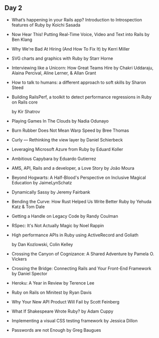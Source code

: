 ## Day 2

- What’s happening in your Rails app? Introduction to Introspection features of Ruby
  by Koichi Sasada

- Now Hear This! Putting Real-Time Voice, Video and Text into Rails
  by Ben Klang

- Why We're Bad At Hiring (And How To Fix It)
  by Kerri Miller

- SVG charts and graphics with Ruby
  by Starr Horne

- Interviewing like a Unicorn: How Great Teams Hire
  by Chakri Uddaraju, Alaina Percival, Aline Lerner, & Allan Grant

- How to talk to humans: a different approach to soft skills
  by Sharon Steed

- Building RailsPerf, a toolkit to detect performance regressions in Ruby on Rails core

  by Kir Shatrov

- Playing Games In The Clouds
  by Nadia Odunayo

- Burn Rubber Does Not Mean Warp Speed
  by Bree Thomas

- Curly — Rethinking the view layer
  by Daniel Schierbeck

- Leveraging Microsoft Azure from Ruby
  by Eduard Koller

- Ambitious Capybara
  by Eduardo Gutierrez

- AMS, API, Rails and a developer, a Love Story
  by João Moura

- Beyond Hogwarts: A Half-Blood's Perspective on Inclusive Magical Education
  by JaimeLynSchatz

- Dynamically Sassy
  by Jeremy Fairbank

- Bending the Curve: How Rust Helped Us Write Better Ruby
  by Yehuda Katz & Tom Dale

- Getting a Handle on Legacy Code
  by Randy Coulman

- RSpec: It's Not Actually Magic
  by Noel Rappin

- High performance APIs in Ruby using ActiveRecord and Goliath

  by Dan Kozlowski, Colin Kelley

- Crossing the Canyon of Cognizance: A Shared Adventure
  by Pamela O. Vickers

- Crossing the Bridge: Connecting Rails and Your Front-End Framework
  by Daniel Spector

- Heroku: A Year in Review
  by Terence Lee

- Ruby on Rails on Minitest
  by Ryan Davis

- Why Your New API Product Will Fail
  by Scott Feinberg

- What If Shakespeare Wrote Ruby?
  by Adam Cuppy

- Implementing a visual CSS testing framework
  by Jessica Dillon

- Passwords are not Enough
  by Greg Baugues
